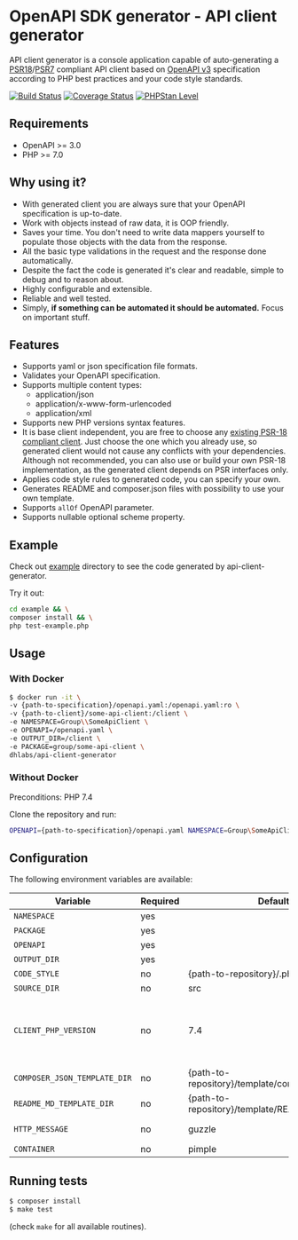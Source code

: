 # OpenAPI SDK generator - API client generator

API client generator is a console application capable of auto-generating a [PSR18](https://www.php-fig.org/psr/psr-18/)/[PSR7](https://www.php-fig.org/psr/psr-7/) compliant API client based on [OpenAPI v3](https://swagger.io/specification/) specification according to PHP best practices and your code style standards.

[![Build Status](https://travis-ci.org/DoclerLabs/api-client-generator.svg?branch=master)](https://travis-ci.org/DoclerLabs/api-client-generator)
[![Coverage Status](https://coveralls.io/repos/github/DoclerLabs/api-client-generator/badge.svg?branch=master)](https://coveralls.io/github/DoclerLabs/api-client-generator?branch=master)
[![PHPStan Level](https://img.shields.io/badge/PHPStan-level%208-brightgreen.svg?style=flat)](https://img.shields.io/badge/PHPStan-level%208-brightgreen.svg?style=flat)

## Requirements
- OpenAPI >= 3.0
- PHP >= 7.0

## Why using it?
- With generated client you are always sure that your OpenAPI specification is up-to-date.
- Work with objects instead of raw data, it is OOP friendly.
- Saves your time. You don't need to write data mappers yourself to populate those objects with the data from the response.
- All the basic type validations in the request and the response done automatically.
- Despite the fact the code is generated it's clear and readable, simple to debug and to reason about.
- Highly configurable and extensible.
- Reliable and well tested.
- Simply, **if something can be automated it should be automated.**  Focus on important stuff.

## Features
- Supports yaml or json specification file formats.
- Validates your OpenAPI specification.
- Supports multiple content types:
    * application/json
    * application/x-www-form-urlencoded
    * application/xml
- Supports new PHP versions syntax features.
- It is base client independent, you are free to choose any [existing PSR-18 compliant client](https://packagist.org/providers/psr/http-client-implementation). Just choose the one which you already use, so generated client would not cause any conflicts with your dependencies. Although not recommended, you can also use or build your own PSR-18 implementation, as the generated client depends on PSR interfaces only.
- Applies code style rules to generated code, you can specify your own.
- Generates README and composer.json files with possibility to use your own template.
- Supports `allOf` OpenAPI parameter.
- Supports nullable optional scheme property.

## Example
Check out [example](https://github.com/DoclerLabs/api-client-generator/tree/master/example) directory to see the code generated by api-client-generator.

Try it out:
```bash
cd example && \
composer install && \
php test-example.php
```

## Usage
### With Docker
```bash
$ docker run -it \
-v {path-to-specification}/openapi.yaml:/openapi.yaml:ro \
-v {path-to-client}/some-api-client:/client \
-e NAMESPACE=Group\\SomeApiClient \
-e OPENAPI=/openapi.yaml \
-e OUTPUT_DIR=/client \
-e PACKAGE=group/some-api-client \
dhlabs/api-client-generator
```

### Without Docker
Preconditions: PHP 7.4

Clone the repository and run:
```bash 
OPENAPI={path-to-specification}/openapi.yaml NAMESPACE=Group\SomeApiClient PACKAGE=group/some-api-client OUTPUT_DIR={path-to-client}/generated ./bin/api-client-generator generate
``` 

## Configuration
The following environment variables are available:

| Variable | Required | Default                             | Enum | Example                    |
|------------|---------|------------------|---------|---------------------------|
| `NAMESPACE` | yes | | | Group\\SomeApiClient |
| `PACKAGE` | yes | | | group/some-api-client |
| `OPENAPI ` | yes | | | /api/openapi.yaml |
| `OUTPUT_DIR` | yes | | | /client |
| `CODE_STYLE` | no | {path-to-repository}/.php-cs-fixer.php | | /client/myCodeStyle.php |
| `SOURCE_DIR` | no | src | | src |
| `CLIENT_PHP_VERSION` | no | 7.4 | 7.0, 7.1, 7.2, 7.3, 7.4, 8.0 | 7.4 |
| `COMPOSER_JSON_TEMPLATE_DIR` | no | {path-to-repository}/template/composer.json.twig | | /path/composer.json.twig |
| `README_MD_TEMPLATE_DIR` | no | {path-to-repository}/template/README.md.twig | | /path/README.md.twig |
| `HTTP_MESSAGE` | no | guzzle | guzzle, nyholm | nyholm |
| `CONTAINER` | no | pimple | pimple | pimple |

## Running tests

```bash
$ composer install
$ make test
```

(check `make` for all available routines).
